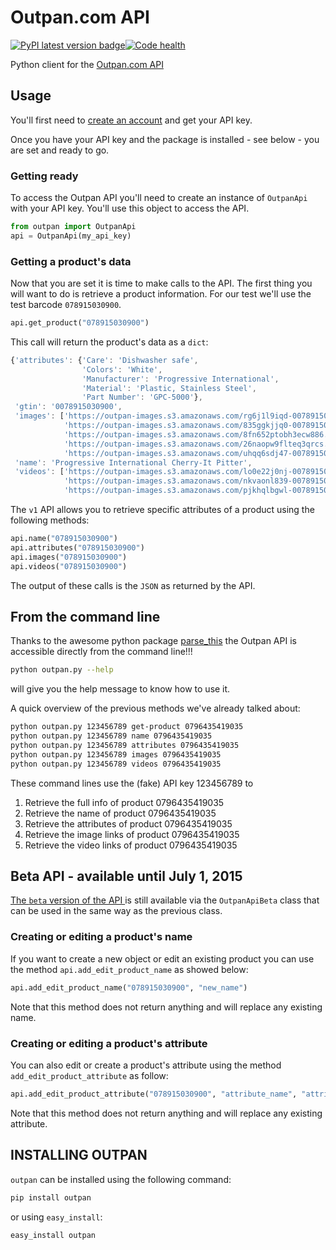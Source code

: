 Outpan.com API
==============

[![PyPI latest version badge][pypi_version]][pypi_link][![Code health][landscape]][landscape_link]

Python client for the [Outpan.com API][outpan_api]

Usage
-----

You'll first need to [create an account][outpan_register] and get your API key.

Once you have your API key and the package is installed - see below - you are
set and ready to go.

### Getting ready

To access the Outpan API you'll need to create an instance of `OutpanApi` with
your API key. You'll use this object to access the API.

```python
from outpan import OutpanApi
api = OutpanApi(my_api_key)
```

### Getting a product's data

Now that you are set it is time to make calls to the API. The first thing you
will want to do is retrieve a product information. For our test we'll use the
test barcode `078915030900`.

```python
api.get_product("078915030900")
```

This call will return the product's data as a `dict`:

```javascript
{'attributes': {'Care': 'Dishwasher safe',
                'Colors': 'White',
                'Manufacturer': 'Progressive International',
                'Material': 'Plastic, Stainless Steel',
                'Part Number': 'GPC-5000'},
 'gtin': '0078915030900',
 'images': ['https://outpan-images.s3.amazonaws.com/rg6j1l9iqd-0078915030900.jpg',
            'https://outpan-images.s3.amazonaws.com/835ggkjjq0-0078915030900.png',
            'https://outpan-images.s3.amazonaws.com/8fn652ptobh3ecw886.jpg',
            'https://outpan-images.s3.amazonaws.com/26naopw9flteq3qrcs.jpg',
            'https://outpan-images.s3.amazonaws.com/uhqq6sdj47-0078915030900.jpg'],
 'name': 'Progressive International Cherry-It Pitter',
 'videos': ['https://outpan-images.s3.amazonaws.com/lo0e22j0nj-0078915030900.mp4',
            'https://outpan-images.s3.amazonaws.com/nkvaonl839-0078915030900.mp4',
            'https://outpan-images.s3.amazonaws.com/pjkhqlbgwl-0078915030900.mp4']}
```

The `v1` API allows you to retrieve specific attributes of a product using the
following methods:

```python
api.name("078915030900")
api.attributes("078915030900")
api.images("078915030900")
api.videos("078915030900")
```

The output of these calls is the `JSON` as returned by the API.

From the command line
---------------------

Thanks to the awesome python package [parse_this][parse_this_link] the Outpan API
is accessible directly from the command line!!!

```bash
python outpan.py --help
```
will give you the help message to know how to use it.

A quick overview of the previous methods we've already talked about:

```bash
python outpan.py 123456789 get-product 0796435419035
python outpan.py 123456789 name 0796435419035
python outpan.py 123456789 attributes 0796435419035
python outpan.py 123456789 images 0796435419035
python outpan.py 123456789 videos 0796435419035
```

These command lines use the (fake) API key 123456789 to
  1. Retrieve the full info of product 0796435419035
  2. Retrieve the name of product 0796435419035
  3. Retrieve the attributes of product 0796435419035
  4. Retrieve the image links of product 0796435419035
  5. Retrieve the video links of product 0796435419035


Beta API - available until July 1, 2015
---------------------------------------

[The `beta` version of the API ][beta_api] is still available via the
`OutpanApiBeta` class that can be used in the same way as the previous class.


### Creating or editing a product's name

If you want to create a new object or edit an existing product you can use the
method `api.add_edit_product_name` as showed below:

```python
api.add_edit_product_name("078915030900", "new_name")
```

Note that this method does not return anything and will replace any existing
name.


### Creating or editing a product's attribute

You can also edit or create a product's attribute using the method
`add_edit_product_attribute` as follow:

```python
api.add_edit_product_attribute("078915030900", "attribute_name", "attribute_value")
```

Note that this method does not return anything and will replace any existing
attribute.


INSTALLING OUTPAN
-----------------

`outpan` can be installed using the following command:

```bash
pip install outpan
```

or using `easy_install`:

```bash
easy_install outpan
```

[parse_this_link]: https://github.com/bertrandvidal/parse_this
[outpan_api]: http://www.outpan.com/developers.php
[beta_api]: https://www.outpan.com/developers-legacy.php
[outpan_register]: http://www.outpan.com/index.php
[pypi_link]: https://pypi.python.org/pypi/outpan "outpan on PyPI"
[pypi_version]: https://badge.fury.io/py/outpan.svg "PyPI latest version"
[landscape_link]: https://landscape.io/github/bertrandvidal/outpan_api/master "parse_this on Landscape"
[landscape]: https://landscape.io/github/bertrandvidal/outpan_api/master/landscape.png "Code health"
